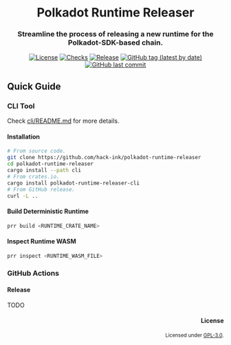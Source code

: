 <div align="center">

# Polkadot Runtime Releaser
### Streamline the process of releasing a new runtime for the Polkadot-SDK-based chain.

[![License](https://img.shields.io/badge/License-GPLv3-blue.svg)](https://www.gnu.org/licenses/gpl-3.0)
[![Checks](https://github.com/hack-ink/polkadot-runtime-releaser/actions/workflows/checks.yml/badge.svg?branch=main)](https://github.com/hack-ink/polkadot-runtime-releaser/actions/workflows/checks.yml)
[![Release](https://github.com/hack-ink/polkadot-runtime-releaser/actions/workflows/release.yml/badge.svg)](https://github.com/hack-ink/polkadot-runtime-releaser/actions/workflows/release.yml)
[![GitHub tag (latest by date)](https://img.shields.io/github/v/tag/hack-ink/polkadot-runtime-releaser)](https://github.com/hack-ink/polkadot-runtime-releaser/tags)
[![GitHub last commit](https://img.shields.io/github/last-commit/hack-ink/polkadot-runtime-releaser?color=red&style=plastic)](https://github.com/hack-ink/polkadot-runtime-releaser)
</div>

## Quick Guide
### CLI Tool
Check [cli/README.md](cli/README.md) for more details.

#### Installation
```sh
# From source code.
git clone https://github.com/hack-ink/polkadot-runtime-releaser
cd polkadot-runtime-releaser
cargo install --path cli
# From crates.io.
cargo install polkadot-runtime-releaser-cli
# From GitHub release.
curl -L ..
```

#### Build Deterministic Runtime
```sh
prr build <RUNTIME_CRATE_NAME>
```

#### Inspect Runtime WASM
```sh
prr inspect <RUNTIME_WASM_FILE>
```

### GitHub Actions
#### Release
TODO

<div align="right">

#### License
<sup>Licensed under [GPL-3.0](LICENSE).</sup>
</div>
